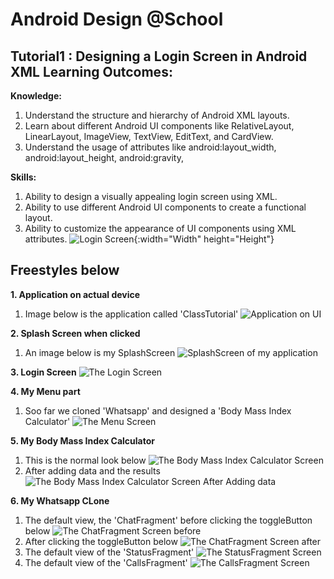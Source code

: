 # **Android Design @School**

## Tutorial1 : Designing a Login Screen in Android XML Learning Outcomes:
**Knowledge:**
1. Understand the structure and hierarchy of Android XML layouts.
2. Learn about different Android UI components like RelativeLayout, LinearLayout, ImageView, TextView, EditText, and CardView.
3. Understand the usage of attributes like android:layout_width, android:layout_height, android:gravity, 

**Skills:**
1. Ability to design a visually appealing login screen using XML.
2. Ability to use different Android UI components to create a functional layout.
3. Ability to customize the appearance of UI components using XML attributes.
   ![Login Screen](https://github.com/BakangMonei/CET343/blob/main/app/src/main/res/drawable/pic3.jpg){:width="Width" height="Height"}


## Freestyles below
**1. Application on actual device**
1. Image below is the application called 'ClassTutorial'
   ![Application on UI ](https://github.com/BakangMonei/CET343/blob/main/app/src/main/res/drawable/pic1.jpg)

**2. Splash Screen when clicked**
1. An image below is my SplashScreen
   ![SplashScreen of my application ](https://github.com/BakangMonei/CET343/blob/main/app/src/main/res/drawable/pic2.jpg)

**3. Login Screen**
   ![The Login Screen ](https://github.com/BakangMonei/CET343/blob/main/app/src/main/res/drawable/pic3.jpg)

**4. My Menu part**
1. Soo far we cloned 'Whatsapp' and designed a 'Body Mass Index Calculator'
   ![The Menu Screen ](https://github.com/BakangMonei/CET343/blob/main/app/src/main/res/drawable/pic4.jpg)

**5. My Body Mass Index Calculator**
1. This is the normal look below
   ![The Body Mass Index Calculator Screen ](https://github.com/BakangMonei/CET343/blob/main/app/src/main/res/drawable/pic5.jpg)
2. After adding data and the results
   ![The Body Mass Index Calculator Screen After Adding data ](https://github.com/BakangMonei/CET343/blob/main/app/src/main/res/drawable/pc6.jpg)

**6. My Whatsapp CLone**
1. The default view, the 'ChatFragment' before clicking the toggleButton below
   ![The ChatFragment Screen before ](https://github.com/BakangMonei/CET343/blob/main/app/src/main/res/drawable/pic7.jpg)
2. After clicking the toggleButton below
   ![The ChatFragment Screen after ](https://github.com/BakangMonei/CET343/blob/main/app/src/main/res/drawable/pic10.jpg)
3. The default view of the 'StatusFragment'
   ![The StatusFragment Screen ](https://github.com/BakangMonei/CET343/blob/main/app/src/main/res/drawable/pic8.jpg)
4. The default view of the 'CallsFragment'
   ![The CallsFragment Screen ](https://github.com/BakangMonei/CET343/blob/main/app/src/main/res/drawable/pic9.jpg)